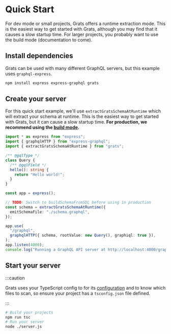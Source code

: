 # Quick Start

For dev mode or small projects, Grats offers a runtime extraction mode. This is
the easiest way to get started with Grats, although you may find that it causes
a slow startup time. For larger projects, you probably want to use the build
mode (documentation to come).

## Install dependencies

Grats can be used with many different GraphQL servers, but this example uses `graphql-express`.

```bash
npm install express express-graphql grats
```

## Create your server

For this quick start example, we'll use `extractGratsSchemaAtRuntime` which will extract your schema at runtime. This is the easiest way to get started with Grats, but it can cause a slow startup time. **For production, we recommend using the [build mode](./04-build-mode.md).**

```ts title="/server.ts"
import * as express from "express";
import { graphqlHTTP } from "express-graphql";
import { extractGratsSchemaAtRuntime } from "grats";

/** @gqlType */
class Query {
  /** @gqlField */
  hello(): string {
    return "Hello world!";
  }
}

const app = express();

// TODO: Switch to buildSchemaFromSDL before using in production
const schema = extractGratsSchemaAtRuntime({
  emitSchemaFile: "./schema.graphql",
});

app.use(
  "/graphql",
  graphqlHTTP({ schema, rootValue: new Query(), graphiql: true }),
);
app.listen(4000);
console.log("Running a GraphQL API server at http://localhost:4000/graphql");
```

## Start your server

:::caution

Grats uses your TypeScript config to for its [configuration](./02-configuration.md) and to know which files to scan, so ensure your project has a `tsconfig.json` file defined.

:::

```bash
# Build your projects
npm run tsc
# Run your server
node ./server.js
```